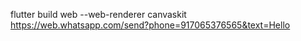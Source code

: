 flutter build web --web-renderer canvaskit
https://web.whatsapp.com/send?phone=917065376565&text=Hello